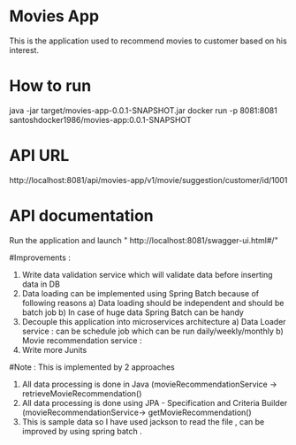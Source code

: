 # Movies App
This is the application used to recommend movies to customer based on his interest.

# How to run 
java -jar target/movies-app-0.0.1-SNAPSHOT.jar
docker run -p 8081:8081 santoshdocker1986/movies-app:0.0.1-SNAPSHOT

# API URL  
http://localhost:8081/api/movies-app/v1/movie/suggestion/customer/id/1001

# API documentation 
Run the application and launch " http://localhost:8081/swagger-ui.html#/"

#Improvements :
1) Write data validation service  which will validate data before inserting data  in DB
2) Data loading can be implemented using Spring Batch because of following reasons 
    a) Data loading should be independent and should be batch job
    b) In case of huge data Spring Batch can be handy
3) Decouple this application into microservices architecture
    a) Data Loader service : can be schedule job which can be run daily/weekly/monthly
    b) Movie recommendation service : 
4) Write more Junits 
   

#Note :
This is implemented by 2 approaches 
1) All data processing is done in Java (movieRecommendationService -> retrieveMovieRecommendation()
2) All data processing is done using JPA - Specification and Criteria Builder (movieRecommendationService->   getMovieRecommendation()
3) This is sample data so I have used jackson to read the file , can be improved by using spring batch .
